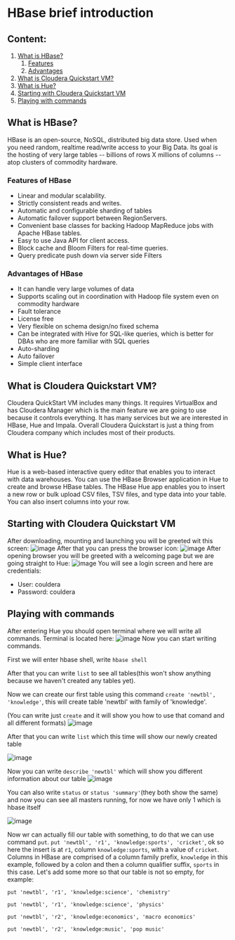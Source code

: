 # HBase brief introduction

## Content:
1. [What is HBase?](#what-is-hbase)
   1. [Features](#features-of-hbase)
   2. [Advantages](#advantages-of-hbase)
2. [What is Cloudera Quickstart VM?](#what-is-cloudera-quickstart-vm)
3. [What is Hue?](#what-is-hue)
4. [Starting with Cloudera Quickstart VM](#starting-with-cloudera-quickstart-vm)
5. [Playing with commands](#playing-with-commands)

## What is HBase?
HBase is an open-source, NoSQL, distributed big data store. Used when you need random, realtime read/write access to your Big Data. Its goal is the hosting of very large tables -- billions of rows X millions of columns -- atop clusters of commodity hardware.

### Features of HBase
- Linear and modular scalability.
- Strictly consistent reads and writes.
- Automatic and configurable sharding of tables
- Automatic failover support between RegionServers.
- Convenient base classes for backing Hadoop MapReduce jobs with Apache HBase tables.
- Easy to use Java API for client access.
- Block cache and Bloom Filters for real-time queries.
- Query predicate push down via server side Filters

### Advantages of HBase
- It can handle very large volumes of data
- Supports scaling out in coordination with Hadoop file system even on commodity hardware
- Fault tolerance
- License free
- Very flexible on schema design/no fixed schema
- Can be integrated with Hive for SQL-like queries, which is better for DBAs who are more familiar with SQL queries
- Auto-sharding
- Auto failover
- Simple client interface

## What is Cloudera Quickstart VM?
Cloudera QuickStart VM includes many things. It requires VirtualBox and has Cloudera Manager which is the main feature we are going to use because it controls everything. It has many services but we are interested in HBase, Hue and Impala. Overall Cloudera Quickstart is just a thing from Cloudera company which includes most of their products.

## What is Hue?
Hue is a web-based interactive query editor that enables you to interact with data warehouses. You can use the HBase Browser application in Hue to create and browse HBase tables.
The HBase Hue app enables you to insert a new row or bulk upload CSV files, TSV files, and type data into your table. You can also insert columns into your row.


## Starting with Cloudera Quickstart VM
After downloading, mounting and launching you will be greeted wit this screen:
![image](https://user-images.githubusercontent.com/70970346/166999932-3816e44e-1155-423a-a9b4-e46135bf1690.png)
After that you can press the browser icon:
![image](https://user-images.githubusercontent.com/70970346/167001875-f44efd76-3f0a-4357-9558-3626ff659d98.png)
After opening browser you will be greeted with a welcoming page but we are going straight to Hue:
![image](https://user-images.githubusercontent.com/70970346/167003112-ab0527ee-30db-4eb2-9219-d757c7de6112.png)
You will see a login screen and here are credentials:
- User: couldera
- Password: couldera

## Playing with commands
After entering Hue you should open terminal where we will write all commands.
Terminal is located here:
![image](https://user-images.githubusercontent.com/70970346/167005555-5a315e5e-174f-4500-a268-6f6df679312f.png)
Now you can start writing commands.

First we will enter hbase shell, write `hbase shell`

After that you can write `list` to see all tables(this won't show anything because we haven't created any tables yet).

Now we can create our first table using this command `create 'newtbl', 'knowledge'`, this will create table 'newtbl' with family of 'knowledge'.


(You can write just `create` and it will show you how to use that comand and all different formats)
![image](https://user-images.githubusercontent.com/70970346/167012612-01a7f9ee-73ee-4620-84e4-32f252c09cf7.png)

After that you can write `list` which this time will show our newly created table

![image](https://user-images.githubusercontent.com/70970346/167012822-af55a586-e72a-422a-8363-a3260d5cd181.png)

Now you can write `describe 'newtbl'` which will show you different information about our table
![image](https://user-images.githubusercontent.com/70970346/167013139-74f80402-83e9-41ad-a13f-6b9f10b3698c.png)

You can also write `status` or `status 'summary'`(they both show the same) and now you can see all masters running, for now we have only 1 which is hbase itself

![image](https://user-images.githubusercontent.com/70970346/167013568-ea4925ca-017a-4597-b37e-465666c9f3bf.png)

Now wr can actually fill our table with something, to do that we can use command `put`.
`put 'newtbl', 'r1', 'knowledge:sports', 'cricket'`, ok so here the insert is at `r1`, column `knowledge:sports`, with a value of `cricket`. Columns in HBase are comprised of a column family prefix, `knowledge` in this example, followed by a colon and then a column qualifier suffix, `sports` in this case.
Let's add some more so that our table is not so empty, for example:

`put 'newtbl', 'r1', 'knowledge:science', 'chemistry'`

`put 'newtbl', 'r1', 'knowledge:science', 'physics'`

`put 'newtbl', 'r2', 'knowledge:economics', 'macro economics'`

`put 'newtbl', 'r2', 'knowledge:music', 'pop music'`

